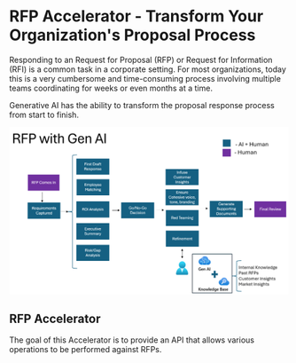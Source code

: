 # RFP Accelerator - Transform Your Organization's Proposal Process
Responding to an Request for Proposal (RFP) or Request for Information (RFI) is a common task in a corporate setting. For most organizations, today this is a very cumbersome and time-consuming process involving multiple teams coordinating for weeks or even months at a time. 

Generative AI has the ability to transform the proposal response process from start to finish.  

![GitHub Logo](/images/main_v2.png)


## RFP Accelerator
The goal of this Accelerator is to provide an API that allows various operations to be performed against RFPs.  
